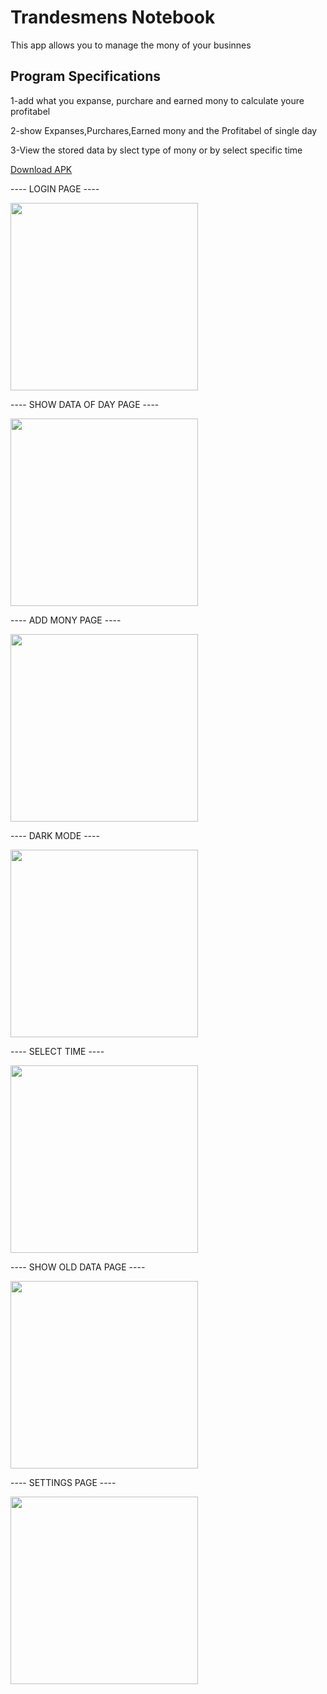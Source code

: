# Trandesmens Notebook    

This app allows you to manage the mony of your businnes

## Program Specifications
1-add what you expanse, purchare and earned mony to calculate youre profitabel

2-show Expanses,Purchares,Earned mony and the Profitabel of single day

3-View the stored data by slect type of mony or by select specific time

<a href="https://www.mediafire.com/file/t3cyp27sg2s63qv/Tradesmens_Notebook.apk/file">Download APK</a>

---- LOGIN PAGE ----

<img src="app images/login page.jpeg" width="300">

---- SHOW DATA OF DAY PAGE ----

<img src="app images/show data of day.jpeg" width="300">

---- ADD MONY PAGE ----

<img src="app images/add mony page.jpeg" width="300">

---- DARK MODE ----

<img src="app images/dark mode.jpeg" width="300">

---- SELECT TIME ----

<img src="app images/select time.jpeg" width="300">

---- SHOW OLD DATA PAGE ----

<img src="app images/show old data.jpeg" width="300">

---- SETTINGS PAGE ----

<img src="app images/settings.jpeg" width="300">
